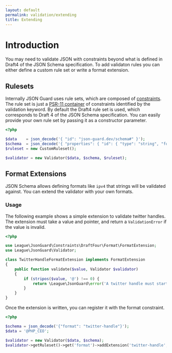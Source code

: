 ```yaml
---
layout: default
permalink: validation/extending
title: Extending
---
```


# Introduction

You may need to validate JSON with constraints beyond what is defined in Draft4 of the JSON Schema specification.  To add validaton rules you can either define a custom rule set or write a format extension.

## Rulesets

Internally JSON Guard uses rule sets, which are composed of [constraints](https://github.com/league/json-guard/tree/master/src/Constraints).  The rule set is just a [PSR-11 container](https://github.com/php-fig/fig-standards/blob/master/accepted/PSR-11-container.md) of constraints identified by the validation keyword.  By default the Draft4 rule set is used, which corresponds to Draft 4 of the JSON Schema specification.  You can easily provide your own rule set by passing it as a constructor parameter.

```php
<?php

$data    = json_decode('{ "id": "json-guard.dev/schema#" }');
$schema  = json_decode('{ "properties": { "id": { "type": "string", "format": "uri" } } }');
$ruleset = new CustomRuleset();

$validator = new Validator($data, $schema, $ruleset);
```

## Format Extensions

JSON Schema allows defining formats like `ipv4` that strings will be validated against.  You can extend the validator with your own formats.

### Usage

The following example shows a simple extension to validate twitter handles.  The extension must take a value and pointer, and return a `ValidationError` if the value is invalid.

```php
<?php

use League\JsonGuard\Constraints\DraftFour\Format\FormatExtension;
use League\JsonGuard\Validator;

class TwitterHandleFormatExtension implements FormatExtension
{
    public function validate($value, Validator $validator)
    {
        if (stripos($value, '@') !== 0) {
            return \League\JsonGuard\error('A twitter handle must start with "@"', $validator);
        }
    }
}
```

Once the extension is written, you can register it with the format constraint.

```php
<?php

$schema = json_decode('{"format": "twitter-handle"}');
$data = '@PHP_CEO';

$validator = new Validator($data, $schema);
$validator->getRuleset()->get('format')->addExtension('twitter-handle', new TwitterHandleFormatExtension());
```
